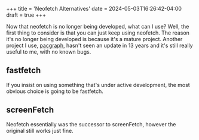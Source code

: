 +++
title = 'Neofetch Alternatives'
date = 2024-05-03T16:26:42-04:00
draft = true
+++

Now that neofetch is no longer being developed, what can I use? Well, the first thing to consider is that you can just keep using neofetch. The reason it's no longer being developed is because it's a mature project. Another project I use, [pacgraph](/posts/pacgraph), hasn't seen an update in 13 years and it's still really useful to me, with no known bugs.
## fastfetch
If you insist on using something that's under active development, the most obvious choice is going to be fastfetch. 

## screenFetch
Neofetch essentially was the successor to screenFetch, however the original still works just fine.